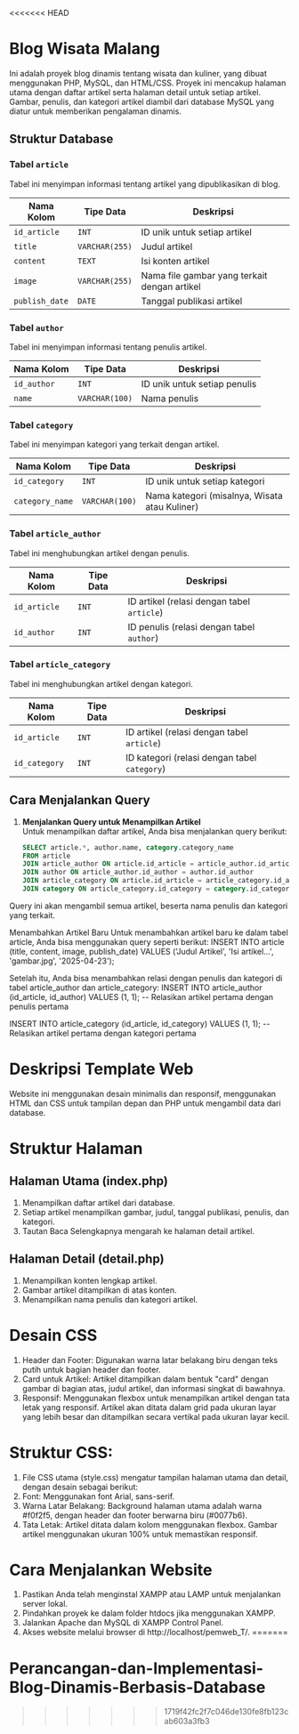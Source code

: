 <<<<<<< HEAD
# Blog Wisata Malang

Ini adalah proyek blog dinamis tentang wisata dan kuliner, yang dibuat menggunakan PHP, MySQL, dan HTML/CSS. Proyek ini mencakup halaman utama dengan daftar artikel serta halaman detail untuk setiap artikel. Gambar, penulis, dan kategori artikel diambil dari database MySQL yang diatur untuk memberikan pengalaman dinamis.

## Struktur Database

### Tabel `article`
Tabel ini menyimpan informasi tentang artikel yang dipublikasikan di blog.

| Nama Kolom    | Tipe Data        | Deskripsi                              |
|---------------|------------------|----------------------------------------|
| `id_article`  | `INT`            | ID unik untuk setiap artikel           |
| `title`       | `VARCHAR(255)`    | Judul artikel                          |
| `content`     | `TEXT`           | Isi konten artikel                     |
| `image`       | `VARCHAR(255)`    | Nama file gambar yang terkait dengan artikel |
| `publish_date`| `DATE`           | Tanggal publikasi artikel              |

### Tabel `author`
Tabel ini menyimpan informasi tentang penulis artikel.

| Nama Kolom   | Tipe Data      | Deskripsi                              |
|--------------|----------------|----------------------------------------|
| `id_author`  | `INT`          | ID unik untuk setiap penulis           |
| `name`       | `VARCHAR(100)` | Nama penulis                           |

### Tabel `category`
Tabel ini menyimpan kategori yang terkait dengan artikel.

| Nama Kolom      | Tipe Data      | Deskripsi                               |
|-----------------|----------------|-----------------------------------------|
| `id_category`   | `INT`          | ID unik untuk setiap kategori           |
| `category_name` | `VARCHAR(100)` | Nama kategori (misalnya, Wisata atau Kuliner) |

### Tabel `article_author`
Tabel ini menghubungkan artikel dengan penulis.

| Nama Kolom    | Tipe Data      | Deskripsi                                   |
|---------------|----------------|---------------------------------------------|
| `id_article`  | `INT`          | ID artikel (relasi dengan tabel `article`)  |
| `id_author`   | `INT`          | ID penulis (relasi dengan tabel `author`)   |

### Tabel `article_category`
Tabel ini menghubungkan artikel dengan kategori.

| Nama Kolom    | Tipe Data      | Deskripsi                                   |
|---------------|----------------|---------------------------------------------|
| `id_article`  | `INT`          | ID artikel (relasi dengan tabel `article`)  |
| `id_category` | `INT`          | ID kategori (relasi dengan tabel `category`)|

## Cara Menjalankan Query

1. **Menjalankan Query untuk Menampilkan Artikel**  
   Untuk menampilkan daftar artikel, Anda bisa menjalankan query berikut:

   ```sql
   SELECT article.*, author.name, category.category_name
   FROM article
   JOIN article_author ON article.id_article = article_author.id_article
   JOIN author ON article_author.id_author = author.id_author
   JOIN article_category ON article.id_article = article_category.id_article
   JOIN category ON article_category.id_category = category.id_category;

Query ini akan mengambil semua artikel, beserta nama penulis dan kategori yang terkait.

Menambahkan Artikel Baru
Untuk menambahkan artikel baru ke dalam tabel article, Anda bisa menggunakan query seperti berikut:
INSERT INTO article (title, content, image, publish_date)
VALUES ('Judul Artikel', 'Isi artikel...', 'gambar.jpg', '2025-04-23');

Setelah itu, Anda bisa menambahkan relasi dengan penulis dan kategori di tabel article_author dan article_category:
INSERT INTO article_author (id_article, id_author)
VALUES (1, 1);  -- Relasikan artikel pertama dengan penulis pertama

INSERT INTO article_category (id_article, id_category)
VALUES (1, 1);  -- Relasikan artikel pertama dengan kategori pertama

# Deskripsi Template Web
Website ini menggunakan desain minimalis dan responsif, menggunakan HTML dan CSS untuk tampilan depan dan PHP untuk mengambil data dari database.

# Struktur Halaman
## Halaman Utama (index.php)
1. Menampilkan daftar artikel dari database.
2. Setiap artikel menampilkan gambar, judul, tanggal publikasi, penulis, dan kategori.
3. Tautan Baca Selengkapnya mengarah ke halaman detail artikel.

## Halaman Detail (detail.php)
1. Menampilkan konten lengkap artikel.
2. Gambar artikel ditampilkan di atas konten.
3. Menampilkan nama penulis dan kategori artikel.

# Desain CSS
1. Header dan Footer: Digunakan warna latar belakang biru dengan teks putih untuk bagian header dan footer.
2. Card untuk Artikel: Artikel ditampilkan dalam bentuk "card" dengan gambar di bagian atas, judul artikel, dan informasi singkat di bawahnya.
3. Responsif: Menggunakan flexbox untuk menampilkan artikel dengan tata letak yang responsif. Artikel akan ditata dalam grid pada ukuran layar yang lebih besar dan ditampilkan secara vertikal pada ukuran layar kecil.

# Struktur CSS:
1. File CSS utama (style.css) mengatur tampilan halaman utama dan detail, dengan desain sebagai berikut:
2. Font: Menggunakan font Arial, sans-serif.
3. Warna Latar Belakang: Background halaman utama adalah warna #f0f2f5, dengan header dan footer berwarna biru (#0077b6).
4. Tata Letak: Artikel ditata dalam kolom menggunakan flexbox. Gambar artikel menggunakan ukuran 100% untuk memastikan responsif.

# Cara Menjalankan Website
1. Pastikan Anda telah menginstal XAMPP atau LAMP untuk menjalankan server lokal.
2. Pindahkan proyek ke dalam folder htdocs jika menggunakan XAMPP.
3. Jalankan Apache dan MySQL di XAMPP Control Panel.
4. Akses website melalui browser di http://localhost/pemweb_T/.
=======
# Perancangan-dan-Implementasi-Blog-Dinamis-Berbasis-Database
>>>>>>> 1719f42fc2f7c046de130fe8fb123cab603a3fb3
